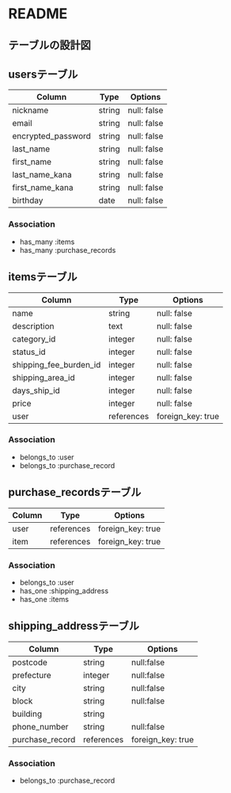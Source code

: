 # README

## テーブルの設計図

## usersテーブル

| Column               | Type     | Options     |
| -------------------- | -------- | ----------- |
| nickname             | string   | null: false |
| email                | string   |null: false |
| encrypted_password   | string  | null: false |
| last_name            | string   | null: false |
| first_name           | string   | null: false |
| last_name_kana       | string   | null: false |
| first_name_kana      | string   | null: false |
| birthday             | date     | null: false |

### Association

- has_many :items
- has_many :purchase_records

## itemsテーブル

| Column               | Type     | Options     |
| -------------------- | -------- | ----------- |
| name            | string   | null: false |
| description     | text     | null: false |
| category_id             | integer  | null: false |
| status_id          | integer  | null: false |
| shipping_fee_burden_id  | integer  | null: false |
| shipping_area_id        | integer  | null: false |
| days_ship_id            | integer  | null: false |
| price                | integer  | null: false |
| user                 | references | foreign_key: true |

### Association

- belongs_to :user
- belongs_to :purchase_record

## purchase_recordsテーブル

| Column               | Type    | Options     |
| -------------------- | ------- | ----------- |
| user                 | references | foreign_key: true |
| item                 | references | foreign_key: true |
### Association

- belongs_to :user
- has_one :shipping_address
- has_one :items


## shipping_addressテーブル

| Column               | Type   | Options     |
| -------------------- | ------ | ----------- |
| postcode             | string | null:false  |
| prefecture           | integer | null:false  |
| city                 | string | null:false  |
| block                | string | null:false  |
| building             | string |             |
| phone_number         | string | null:false |
| purchase_record      | references | foreign_key: true |

### Association

- belongs_to :purchase_record
